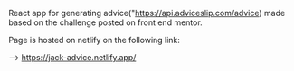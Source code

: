 React app for generating advice("https://api.adviceslip.com/advice) made based on the challenge posted on front end mentor.

Page is hosted on netlify on the following link:

--> https://jack-advice.netlify.app/